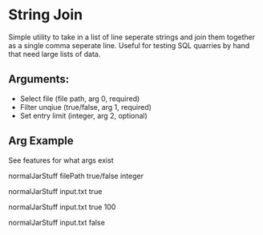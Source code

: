 # String Join
Simple utility to take in a list of line seperate strings and join them together as a single comma seperate line. Useful for testing SQL quarries by hand that need large lists of data.

## Arguments:
* Select file (file path, arg 0, required)
* Filter unqiue (true/false, arg 1, required)
* Set entry limit (integer, arg 2, optional)

## Arg Example
See features for what args exist

normalJarStuff filePath true/false integer

normalJarStuff input.txt true

normalJarStuff input.txt true 100

normalJarStuff input.txt false
